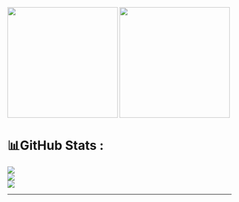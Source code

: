 



<img src="https://www.ugurbenli.com/img/2020-04-10-powershell-de-dotnet-core-projesi-olusturma/netcore.png" width="248">  <img src="https://www.technopat.net/wp-content/uploads/2023/06/NET-Framework-4.8.1-Yayinlandi.jpg" width="248">

# 📊GitHub Stats :
![](https://github-readme-stats.vercel.app/api?username=alicanyilmazz&theme=radical&hide_border=true&include_all_commits=true&count_private=true)<br/>
![](https://github-readme-streak-stats.herokuapp.com/?user=alicanyilmazz&theme=radical&hide_border=true)<br/>
![](https://github-readme-stats.vercel.app/api/top-langs/?username=alicanyilmazz&theme=radical&hide_border=true&include_all_commits=true&count_private=true&layout=compact)

---

